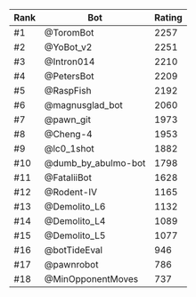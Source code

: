 Rank|Bot|Rating
---|---|---
#1|@ToromBot|2257
#2|@YoBot_v2|2251
#3|@Intron014|2210
#4|@PetersBot|2209
#5|@RaspFish|2192
#6|@magnusglad_bot|2060
#7|@pawn_git|1973
#8|@Cheng-4|1953
#9|@lc0_1shot|1882
#10|@dumb_by_abulmo-bot|1798
#11|@FataliiBot|1628
#12|@Rodent-IV|1165
#13|@Demolito_L6|1132
#14|@Demolito_L4|1089
#15|@Demolito_L5|1077
#16|@botTideEval|946
#17|@pawnrobot|786
#18|@MinOpponentMoves|737
